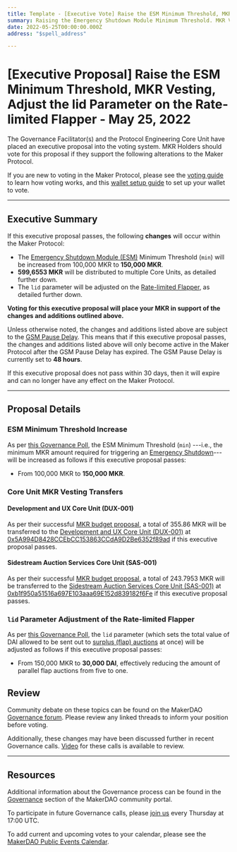 ```yaml
---
title: Template - [Executive Vote] Raise the ESM Minimum Threshold, MKR Vesting, Adjust the lid Parameter on the Rate-limited Flapper - May 25, 2022
summary: Raising the Emergency Shutdown Module Minimum Threshold. MKR Vesting Distribution to DUX-001 and SAS-001. Adjusting the `lid` parameter from 150,000 MKR to 30,000 MKR.
date: 2022-05-25T00:00:00.000Z
address: "$spell_address"

---
```

# [Executive Proposal] Raise the ESM Minimum Threshold, MKR Vesting, Adjust the lid Parameter on the Rate-limited Flapper - May 25, 2022

The Governance Facilitator(s) and the Protocol Engineering Core Unit have placed an executive proposal into the voting system. MKR Holders should vote for this proposal if they support the following alterations to the Maker Protocol.

If you are new to voting in the Maker Protocol, please see the [voting guide](https://community-development.makerdao.com/en/learn/governance/how-voting-works/) to learn how voting works, and this [wallet setup guide](https://community-development.makerdao.com/en/learn/governance/voting-setup/) to set up your wallet to vote.

---

## Executive Summary

If this executive proposal passes, the following **changes** will occur within the Maker Protocol:
- The [Emergency Shutdown Module (ESM)](https://makerdao.world/en/learn/governance/emergency-shutdown) Minimum Threshold (`min`) will be increased from 100,000 MKR to **150,000 MKR**.
- **599,6553 MKR** will be distributed to multiple Core Units, as detailed further down.
- The `lid` parameter will be adjusted on the [Rate-limited Flapper](https://forum.makerdao.com/t/rate-limited-flapper/13056), as detailed further down.

**Voting for this executive proposal will place your MKR in support of the changes and additions outlined above.**

Unless otherwise noted, the changes and additions listed above are subject to the [GSM Pause Delay](https://manual.makerdao.com/parameter-index/core/param-gsm-pause-delay). This means that if this executive proposal passes, the changes and additions listed above will only become active in the Maker Protocol after the GSM Pause Delay has expired. The GSM Pause Delay is currently set to **48 hours**.

If this executive proposal does not pass within 30 days, then it will expire and can no longer have any effect on the Maker Protocol.

---

## Proposal Details

### ESM Minimum Threshold Increase

As per [this Governance Poll](https://vote.makerdao.com/polling/QmQgab4a), the ESM Minimum Threshold (`min`) ---i.e., the minimum MKR amount required for triggering an [Emergency Shutdown](https://makerdao.world/en/learn/governance/emergency-shutdown)--- will be increased as follows if this executive proposal passes:

- From 100,000 MKR to **150,000 MKR**.

### Core Unit MKR Vesting Transfers

#### Development and UX Core Unit (DUX-001)

As per their successful [MKR budget proposal](https://vote.makerdao.com/polling/QmSYLL9K), a total of 355.86 MKR will be transferred to the [Development and UX Core Unit (DUX-001)](https://mips.makerdao.com/mips/details/MIP39c2SP18) at [0x5A994D8428CCEbCC153863CCdA9D2Be6352f89ad](https://etherscan.io/address/0x5A994D8428CCEbCC153863CCdA9D2Be6352f89ad) if this executive proposal passes.

#### Sidestream Auction Services Core Unit (SAS-001)

As per their successful [MKR budget proposal](https://vote.makerdao.com/polling/QmPnAkS4), a total of 243.7953 MKR will be transferred to the [Sidestream Auction Services Core Unit (SAS-001)](https://mips.makerdao.com/mips/details/MIP39c2SP25) at [0xb1f950a51516a697E103aaa69E152d839182f6Fe](https://etherscan.io/address/0xb1f950a51516a697E103aaa69E152d839182f6Fe) if this executive proposal passes.

### `lid` Parameter Adjustment of the Rate-limited Flapper

As per [this Governance Poll](https://vote.makerdao.com/polling/QmREdTJK), the `lid` parameter (which sets the total value of DAI allowed to be sent out to [surplus (flap) auctions](https://auctions.makerdao.com/flap) at once) will be adjusted as follows if this executive proposal passes:

- From 150,000 MKR to **30,000 DAI**, effectively reducing the amount of parallel flap auctions from five to one.

## Review

Community debate on these topics can be found on the MakerDAO [Governance forum](https://forum.makerdao.com/). Please review any linked threads to inform your position before voting.

Additionally, these changes may have been discussed further in recent Governance calls. [Video](https://www.youtube.com/playlist?list=PLLzkWCj8ywWNq5-90-Id6VPSsrk4OWVan) for these calls is available to review.

---

## Resources

Additional information about the Governance process can be found in the [Governance](https://community-development.makerdao.com/en/learn/governance) section of the MakerDAO community portal.

To participate in future Governance calls, please [join us](https://github.com/makerdao/community/tree/master/governance/governance-and-risk-meetings) every Thursday at 17:00 UTC.

To add current and upcoming votes to your calendar, please see the [MakerDAO Public Events Calendar](https://calendar.google.com/calendar/embed?src=makerdao.com_3efhm2ghipksegl009ktniomdk%40group.calendar.google.com&ctz=UTC&mode=week&showCalendars=0&showPrint=0).
